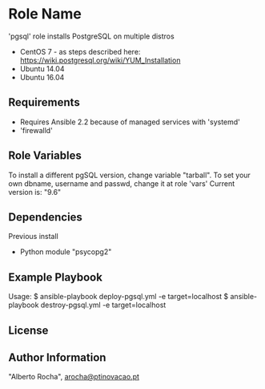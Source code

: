 Role Name
=========

'pgsql' role installs PostgreSQL on multiple distros 
* CentOS 7 - as steps described here: https://wiki.postgresql.org/wiki/YUM_Installation
* Ubuntu 14.04 
* Ubuntu 16.04 


Requirements
------------

* Requires Ansible 2.2 because of managed services with 'systemd' 
* 'firewalld'


Role Variables
--------------
To install a different pgSQL version, change variable "tarball". 
To set your own dbname, username and passwd, change it at role 'vars'
Current version is: "9.6"


Dependencies
------------
Previous install 
* Python module "psycopg2"


Example Playbook
----------------
Usage:
$ ansible-playbook deploy-pgsql.yml -e target=localhost
$ ansible-playbook destroy-pgsql.yml -e target=localhost


License
-------


Author Information
------------------
"Alberto Rocha", arocha@ptinovacao.pt
